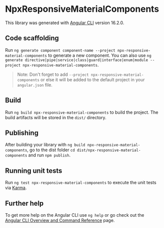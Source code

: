 # NpxResponsiveMaterialComponents

This library was generated with [Angular CLI](https://github.com/angular/angular-cli) version 16.2.0.

## Code scaffolding

Run `ng generate component component-name --project npx-responsive-material-components` to generate a new component. You can also use `ng generate directive|pipe|service|class|guard|interface|enum|module --project npx-responsive-material-components`.
> Note: Don't forget to add `--project npx-responsive-material-components` or else it will be added to the default project in your `angular.json` file. 

## Build

Run `ng build npx-responsive-material-components` to build the project. The build artifacts will be stored in the `dist/` directory.

## Publishing

After building your library with `ng build npx-responsive-material-components`, go to the dist folder `cd dist/npx-responsive-material-components` and run `npm publish`.

## Running unit tests

Run `ng test npx-responsive-material-components` to execute the unit tests via [Karma](https://karma-runner.github.io).

## Further help

To get more help on the Angular CLI use `ng help` or go check out the [Angular CLI Overview and Command Reference](https://angular.io/cli) page.
